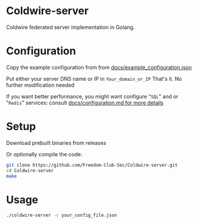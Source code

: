 # Coldwire-server
Coldwire federated server implementation in Golang. 

# Configuration
Copy the example configuration from from [docs/example_configuration.json](https://github.com/Freedom-Club-Sec/Coldwire-server/blob/main/docs/example_config.json)

Put either your server DNS name or IP in `Your_domain_or_IP`
That's it. No further modification needed

If you want better performance, you might want configure "`SQL`" and or "`Redis`" services: consult [docs/configuration.md for more details](https://github.com/Freedom-Club-Sec/Coldwire-server/blob/main/docs/configuration.md)


# Setup

Download prebuilt binaries from releases

Or optionally compile the code:
```bash
git clone https://github.com/Freedom-Club-Sec/Coldwire-server.git
cd Coldwire-server
make
```

# Usage

```bash
./coldwire-server -c your_config_file.json
```


